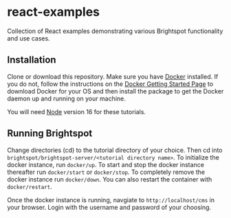 # react-examples
Collection of React examples demonstrating various Brightspot functionality and use cases.


## Installation
Clone or download this repository. Make sure you have [Docker](https://www.docker.com/) installed. If you do not, follow the instructions on the [Docker Getting Started Page](https://www.docker.com/get-started/) to download Docker for your OS and then install the package to get the Docker daemon up and running on your machine.

You will need [Node](https://nodejs.org/en/) version 16 for these tutorials.


## Running Brightspot
Change directories (cd) to the tutorial directory of your choice. Then cd into `brightspot/brightspot-server/<tutorial directory name>`. To initialize the docker instance, run `docker/up`. To start and stop the docker instance thereafter run `docker/start` or `docker/stop`. To completely remove the docker instance run `docker/down`. You can also restart the container with `docker/restart`.

Once the docker instance is running, navgiate to `http://localhost/cms` in your browser. Login with the username and password of your choosing. 
